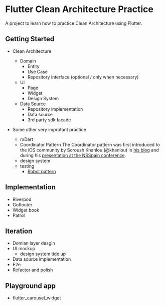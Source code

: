 # Flutter Clean Architecture Practice

A project to learn how to practice Clean Architecture using Flutter.

## Getting Started

- Clean Architecture
    - Domain
        - Entity
        - Use Case
        - Repository interface (optional / only when necessary)
    - UI
        - Page
        - Widget
        - Design System
    - Data Source
        - Repository implementation
        - Data source
        - 3rd party sdk facade

- Some other very improtant practice
    - rxDart
    - Coordinator Pattern
        The Coordinator pattern was first introduced to the iOS community by Soroush Khanlou (@khanlou) in [his blog](http://khanlou.com/2015/10/coordinators-redux/) and during his [presentation at the NSSpain conference](https://vimeo.com/144116310).
    - design system
    - testing
        - [Robot pattern](https://jakewharton.com/testing-robots/)


## Implementation
- Riverpod
- GoRouter 
- Widget book
- Patrol

## Iteration
- Domian layer desgin
- UI mockup
    - design system tide up
- Data source implementation
- E2e
- Refactor and polish

## Playground app
- flutter_carousel_widget

